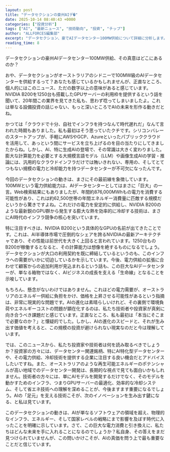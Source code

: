 ```yaml
---
layout: post
title: "データセクションの豪州AIデ�"
date: 2025-10-14 08:40:43 +0000
categories: ["投資分析"]
tags: ["AI", "最新ニュース", "技術動向", "投資", "チップ"]
author: "ALLFORCES編集部"
excerpt: "データセクション、豪でAIデータセンター100MW供給について詳細に分析します。"
reading_time: 8
---
```


データセクションの豪州AIデータセンター100MW供給、その真意はどこにあるのか？

おや、データセクションがオーストラリアのシドニーで100MW級のAIデータセンターを供給するって？あなたも感じているかもしれませんが、正直なところ、個人的にはこのニュース、ただの数字以上の意味があると感じています。NVIDIA B200を1250台も搭載したGPUサーバーの利用枠を提供するという話を聞いて、20年間この業界を見てきた私も、思わず唸ってしまいましたよ。これは単なる設備投資の話じゃない、もっと深いところでAIの未来を形作る動きだとね。

かつては「クラウドで十分、自社でインフラを持つなんて時代遅れだ」なんて言われた時期もありました。私も最初はそう思っていたクチです。シリコンバレーのスタートアップが、手軽にAWSやGCP、Azureといったパブリッククラウドを活用して、あっという間にサービスを立ち上げるのを目の当たりにしてきましたからね。しかし、AI、特に生成AIの登場で、その常識は大きく変わりました。膨大な計算能力を必要とする大規模言語モデル（LLM）や画像生成AIの学習・推論には、汎用的なクラウドインフラだけでは賄いきれない、専用の、そしてとてつもない規模の電力と冷却能力を持つデータセンターが不可欠になったんです。

今回のデータセクションの動きは、まさにその最前線を象徴しています。100MWという電力供給能力は、AIデータセンターとしてはまさに「巨大」の一言。Web検索結果にもありましたが、年間約876,000MWhもの電力を消費する可能性があり、これは約62,500世帯の年間エネルギー消費量に匹敵する規模だというから驚きですよね。これだけの電力を安定的に供給し、NVIDIA B200のような最新鋭のGPU群から発生する膨大な熱を効率的に冷却する技術は、まさにAI時代のインフラ競争の核心を突いています。

特に注目すべきは、NVIDIA B200という具体的なGPUの名前が出てきたことです。これは、AI半導体市場で圧倒的なシェアを誇るNVIDIAの最新アーキテクチャであり、その性能は前世代を大きく上回ると言われています。1250台ものB200が稼働するとなると、その計算能力は想像を絶するものになるでしょう。データセクションが大口の利用契約を既に締結しているというのも、このインフラへの需要がいかに切迫しているかを示しています。今後、電力供給の拡張に合わせて顧客からの追加利用が見込まれるという話も、この巨大なAIデータセンターが、単なる箱物ではなく、AIビジネスの成長を支える「生命線」となることを示唆しています。

もちろん、懸念がないわけではありません。これほどの電力需要が、オーストラリアのエネルギー供給に負担をかけ、価格を上昇させる可能性があるという指摘は、非常に現実的な問題です。AIの進化は素晴らしいけれど、その裏側で環境負荷やエネルギーコストの問題が顕在化するのは、私たち技術者や投資家が真剣に向き合うべき課題だと感じています。正直なところ、私も最初は「本当にそこまで必要なのか？」と懐疑的でした。しかし、AIの進化のスピードと、それが生み出す価値を考えると、この規模の投資が避けられない現実なのだと今は理解しています。

では、このニュースから、私たち投資家や技術者は何を読み取るべきでしょうか？投資家の方々には、データセンター関連銘柄、特にAI特化型データセンターや、その電力供給、冷却技術を提供する企業に注目する良い機会だとアドバイスしたいですね。また、オーストラリアのような再生可能エネルギーのポテンシャルが高い地域でのデータセンター開発は、長期的な視点で見ても面白いかもしれません。技術者の方々には、単にAIモデルを開発するだけでなく、そのモデルを動かすためのインフラ、つまりGPUサーバーの最適化、効率的な冷却システム、そして省エネ技術への理解を深めることが、今後ますます重要になるでしょう。AIの「足元」を支える技術こそが、次のイノベーションを生み出す鍵になる、と私は見ています。

このデータセクションの動きは、AIが単なるソフトウェアの領域を超え、物理的なインフラ、エネルギー、そして国家レベルの戦略にまで影響を及ぼす時代に入ったことを明確に示しています。さて、この巨大な電力消費と引き換えに、私たちはどんな未来を手に入れることになるのでしょうか？私自身、その答えをまだ見つけられていませんが、この問いかけこそが、AIの真価を問う上で最も重要なことだと信じています。

